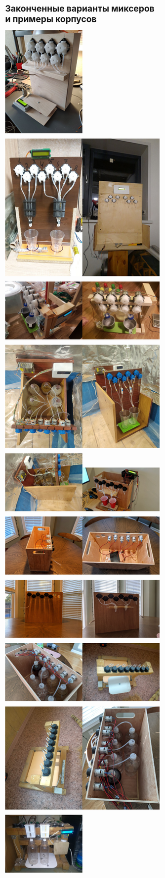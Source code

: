 # Законченные варианты миксеров и примеры корпусов

<a href="1.jpg"><img src="1.jpg" width="250">

<a href="5.jpg"><img src="5.jpg" width="250"></a></a><a href="3.jpg"><img src="3.jpg" width="250"></a>

<a href="2.jpg"><img src="2.jpg" width="250"></a><a href="4.jpg"><img src="4.jpg" width="250"></a>

<a href="6.jpg"><img src="6.jpg" width="250"></a><a href="8.jpg"><img src="8.jpg" width="250"></a>

<a href="7.jpg"><img src="7.jpg" width="250"></a><a href="15.jpg"><img src="15.jpg" width="250"></a>

<a href="9.jpg"><img src="9.jpg" width="250"></a><a href="10.jpg"><img src="10.jpg" width="250"></a>

<a href="11.jpg"><img src="11.jpg" width="250"></a><a href="12.jpg"><img src="12.jpg" width="250"></a>

<a href="13.jpg"><img src="13.jpg" width="250"></a><a href="16.jpg"><img src="16.jpg" width="250"></a>

<a href="17.jpg"><img src="17.jpg" width="250"></a><a href="14.jpg"><img src="14.jpg" width="250"></a>

<a href="18.jpg"><img src="18.jpg" width="250"></a>